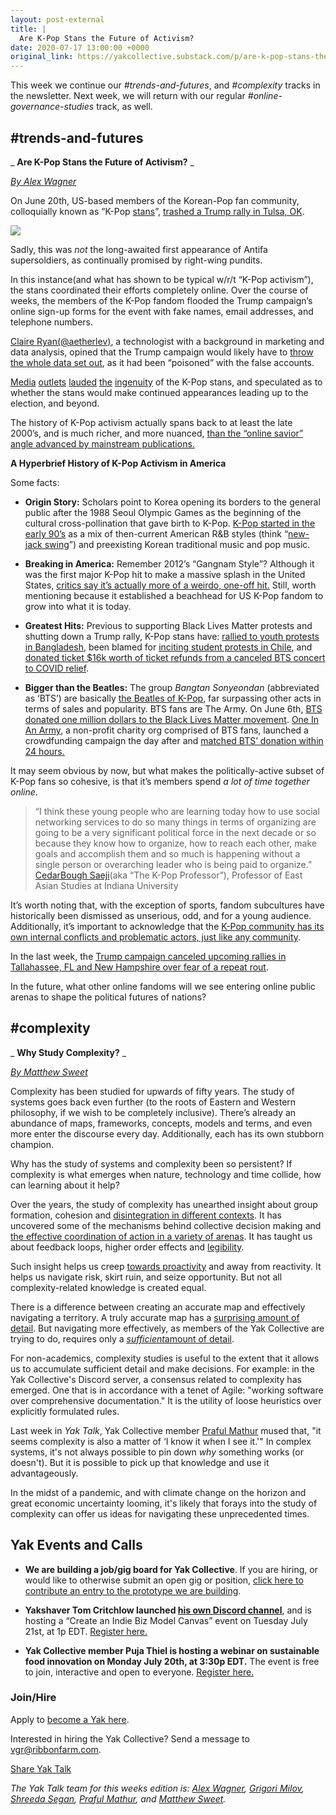 ```yaml
---
layout: post-external
title: |
  Are K-Pop Stans the Future of Activism?
date: 2020-07-17 13:00:00 +0000
original_link: https://yakcollective.substack.com/p/are-k-pop-stans-the-future-of-activism
---
```


This week we continue our _#trends-and-futures_, and _#complexity_ tracks in the newsletter. Next week, we will return with our regular _#online-governance-studies_ track, as well.

## #trends-and-futures

_ **Are K-Pop Stans the Future of Activism?** _

_[By Alex Wagner](http://www.twitter.com/alexdw5)_

On June 20th, US-based members of the Korean-Pop fan community, colloquially known as “K-Pop [stans](https://www.urbandictionary.com/define.php?term=Stan)”, [trashed a Trump rally in Tulsa, OK](https://www.cnn.com/2020/06/22/opinions/tiktok-kpop-trump-rally-activism-hong/index.html). 

[![](https://cdn.substack.com/image/fetch/w_1456,c_limit,f_auto,q_auto:good,fl_progressive:steep/https%3A%2F%2Fbucketeer-e05bbc84-baa3-437e-9518-adb32be77984.s3.amazonaws.com%2Fpublic%2Fimages%2F72b46efd-1995-47f4-b5df-5120b874767c_790x527.jpeg)](https://cdn.substack.com/image/fetch/c_limit,f_auto,q_auto:good,fl_progressive:steep/https#3A%2F%2Fbucketeer-e05bbc84-baa3-437e-9518-adb32be77984.s3.amazonaws.com%2Fpublic%2Fimages%2F72b46efd-1995-47f4-b5df-5120b874767c_790x527.jpeg)

Sadly, this was _not_ the long-awaited first appearance of Antifa supersoldiers, as continually promised by right-wing pundits.

In this instance(and what has shown to be typical w/r/t “K-Pop activism”), the stans coordinated their efforts completely online. Over the course of weeks, the members of the K-Pop fandom flooded the Trump campaign’s online sign-up forms for the event with fake names, email addresses, and telephone numbers.

[Claire Ryan(@aetherlev)](https://twitter.com/aetherlev/status/1274726592481091587), a technologist with a background in marketing and data analysis, opined that the Trump campaign would likely have to [throw the whole data set out](https://twitter.com/aetherlev/status/1274776852649742337?s=20), as it had been “poisoned” with the false accounts.

[Media](https://www.msn.com/en-us/news/politics/tik-tok-users-26-k-pop-fans-prank-trump-tulsa-rally-organizers/ar-BB15Q7SH) [outlets](https://www.nytimes.com/2020/06/21/style/tiktok-trump-rally-tulsa.html) [lauded](https://www.wired.co.uk/article/k-pop-trump) [the](https://www.vulture.com/2020/06/k-pop-stans-successfully-sabotaged-trumps-tulsa-rally.html) [ingenuity](https://www.wired.com/story/how-k-pop-stans-became-an-activist-force-to-be-reckoned-with/) of the K-Pop stans, and speculated as to whether the stans would make continued appearances leading up to the election, and beyond.

The history of K-Pop activism actually spans back to at least the late 2000’s, and is much richer, and more nuanced, [than the “online savior” angle advanced by mainstream publications.](https://www.technologyreview.com/2020/06/23/1004336/tiktok-teens-kpop-stans-trump-resistance-its-complicated/)

**A Hyperbrief History of K-Pop Activism in America**

Some facts:

- **Origin Story:** Scholars point to Korea opening its borders to the general public after the 1988 Seoul Olympic Games as the beginning of the cultural cross-pollination that gave birth to K-Pop. [K-Pop started in the early 90’s](https://en.wikipedia.org/wiki/K-pop#1990s:_Development_of_modern_K-pop) as a mix of then-current American R&B styles (think “[new-jack swing](https://www.youtube.com/watch?v=aaFPFqJ6QBw)”) and preexisting Korean traditional music and pop music. 

- **Breaking in America:** Remember 2012’s “Gangnam Style”? Although it was the first major K-Pop hit to make a massive splash in the United States, [critics say it’s actually more of a weirdo, one-off hit.](https://www.npr.org/2020/07/13/888933244/start-here-your-guide-to-getting-into-k-pop) Still, worth mentioning because it established a beachhead for US K-Pop fandom to grow into what it is today.

- **Greatest Hits:** Previous to supporting Black Lives Matter protests and shutting down a Trump rally, K-Pop stans have: [rallied to youth protests in Bangladesh](https://twitter.com/anne_sophiiiee/status/1026218200185401344), been blamed for [inciting student protests in Chile](https://www.newsweek.com/chilean-government-blames-k-pop-recent-protests-1479151), and [donated ticket $16k worth of ticket refunds from a canceled BTS concert to COVID relief](https://www.teenvogue.com/story/bts-fans-donate-coronavirus-relief-big-hit-cancels-seoul-concerts).

- **Bigger than the Beatles:** The group _Bangtan Sonyeondan_ (abbreviated as ‘BTS’) are basically [the Beatles of K-Pop](https://www.youtube.com/watch?v=BtLD72Uro8U), far surpassing other acts in terms of sales and popularity. BTS fans are The Army. On June 6th, [BTS donated one million dollars to the Black Lives Matter movement](https://comicbook.com/anime/news/bts-kpop1-million-dollar-donation-to-black-lives-matter/). [One In An Army](https://www.oneinanarmy.org/about), a non-profit charity org comprised of BTS fans, launched a crowdfunding campaign the day after and [matched BTS’ donation within 24 hours.](https://www.oneinanarmy.org/black-lives-matter)

It may seem obvious by now, but what makes the politically-active subset of K-Pop fans so cohesive, is that it’s members spend _a lot of time together online_.

> “I think these young people who are learning today how to use social networking services to do so many things in terms of organizing are going to be a very significant political force in the next decade or so because they know how to organize, how to reach each other, make goals and accomplish them and so much is happening without a single person or overarching leader who is being paid to organize.”  
> [CedarBough Saeji](https://entertainment.inquirer.net/379288/k-pop-fans-a-diverse-underestimated-and-powerful-force)(aka “The K-Pop Professor”), Professor of East Asian Studies at Indiana University

It’s worth noting that, with the exception of sports, fandom subcultures have historically been dismissed as unserious, odd, and for a young audience. Additionally, it’s important to acknowledge that the [K-Pop community has its own internal conflicts and problematic actors, just like any community](https://magazine.vinylmeplease.com/magazine/stan-twitter/).

In the last week, the [Trump campaign canceled upcoming rallies in Tallahassee, FL and New Hampshire over fear of a repeat rout](https://talkingpointsmemo.com/news/trump-campaign-mocked-on-twitter-for-citing-weather-as-reason-to-cancel-nh-rally). 

In the future, what other online fandoms will we see entering online public arenas to shape the political futures of nations?

## #complexity

_ **Why Study Complexity?** _

_[By Matthew Sweet](https://twitter.com/Matthew_Sweet)_

Complexity has been studied for upwards of fifty years. The study of systems goes back even further (to the roots of Eastern and Western philosophy, if we wish to be completely inclusive). There’s already an abundance of maps, frameworks, concepts, models and terms, and even more enter the discourse every day. Additionally, each has its own stubborn champion. 

Why has the study of systems and complexity been so persistent? If complexity is what emerges when nature, technology and time collide, how can learning about it help? 

Over the years, the study of complexity has unearthed insight about group formation, cohesion and [disintegration in different contexts](https://www.amazon.com/gp/product/052138673X). It has uncovered some of the mechanisms behind collective decision making and [the effective coordination of action in a variety of arenas](https://www.amazon.com/dp/0578675862/). It has taught us about feedback loops, higher order effects and [legibility](https://www.ribbonfarm.com/2010/07/26/a-big-little-idea-called-legibility/). 

Such insight helps us creep [towards proactivity](https://www.amazon.co.uk/Left-Bang-Marine-Combat-Program/dp/1936891301) and away from reactivity. It helps us navigate risk, skirt ruin, and seize opportunity. But not all complexity-related knowledge is created equal.

There is a difference between creating an accurate map and effectively navigating a territory. A truly accurate map has a [surprising amount of detail](http://johnsalvatier.org/blog/2017/reality-has-a-surprising-amount-of-detail). But navigating more effectively, as members of the Yak Collective are trying to do, requires only a _[sufficient](https://en.wikipedia.org/wiki/Bounded_rationality)_[amount of detail](https://en.wikipedia.org/wiki/Bounded_rationality). 

For non-academics, complexity studies is useful to the extent that it allows us to accumulate sufficient detail and make decisions. For example: in the Yak Collective's Discord server, a consensus related to complexity has emerged. One that is in accordance with a tenet of Agile: "working software over comprehensive documentation." It is the utility of loose heuristics over explicitly formulated rules. 

Last week in _Yak Talk_, Yak Collective member [Praful Mathur](https://yakcollective.substack.com/p/yak-talk-week-of-july-10th) mused that, "it seems complexity is also a matter of ‘I know it when I see it.'" In complex systems, it's not always possible to pin down _why_ something works (or doesn't). But it is possible to pick up that knowledge and use it advantageously.

In the midst of a pandemic, and with climate change on the horizon and great economic uncertainty looming, it's likely that forays into the study of complexity can offer us ideas for navigating these unprecedented times.

## Yak Events and Calls

- **We are building a job/gig board for Yak Collective**. If you are hiring, or would like to otherwise submit an open gig or position, [click here to contribute an entry to the prototype we are building](https://docs.google.com/document/d/1B_b9uU_uQ0xhHJjUGgelHD5vwOPBhwntM0EUoeJeY74/edit#).

- **Yakshaver Tom Critchlow launched [his own Discord channel](https://discord.gg/YhgPmuF)**, and is hosting a “Create an Indie Biz Model Canvas” event on Tuesday July 21st, at 1p EDT. [Register here.](https://www.mixily.com/event/6085130529986719170)

- **Yak Collective member Puja Thiel is hosting a webinar on sustainable food innovation on Monday July 20th, at 3:30p EDT.** The event is free to join, interactive and open to everyone. [Register here.](https://www.eventbrite.com/e/webinar-sustainable-food-systems-why-innovation-isnt-enough-tickets-113100199742)

### Join/Hire

Apply to [become a Yak here](https://www.yakcollective.org/join/). 

Interested in hiring the Yak Collective? Send a message to [vgr@ribbonfarm.com](mailto:vgr@ribbonfarm.com).

[Share Yak Talk](https://yakcollective.substack.com/?utm_source=substack&utm_medium=email&utm_content=share&action=share)

_The Yak Talk team for this weeks edition is: [Alex Wagner](https://twitter.com/alexdw5), [Grigori Milov](https://twitter.com/grigorimilov), [Shreeda Segan](https://shreeda.substack.com), [Praful Mathur](https://aionthebeach.com/), and [Matthew Sweet](https://twitter.com/Matthew_Sweet)._
